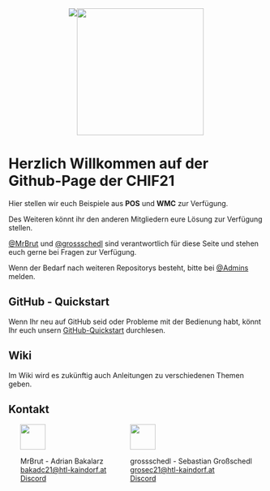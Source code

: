<!-- This is the README for our CHIF21 GitHub Organisation-->
<div style="width: 100%; display: flex; justify-content: center;">
    <img src="https://htl-kaindorf.at/vertical.svg">
    <img src="https://htl-kaindorf.at/htblakaindorf_logo.svg" width="250">
</div>

# Herzlich Willkommen auf der Github-Page der CHIF21

Hier stellen wir euch Beispiele aus <strong>POS</strong> und <strong>WMC</strong> zur Verfügung.

Des Weiteren könnt ihr den anderen Mitgliedern eure Lösung zur Verfügung stellen.

[@MrBrut](https://github.com/MrBrut-glitch) und [@grossschedl](https://github.com/grossschedl) sind verantwortlich für diese Seite und stehen euch gerne bei Fragen zur Verfügung.

Wenn der Bedarf nach weiteren Repositorys besteht, bitte bei [@Admins](https://youtu.be/dQw4w9WgXcQ) melden.

## GitHub - Quickstart

Wenn Ihr neu auf GitHub seid oder Probleme mit der Bedienung habt, könnt Ihr euch unsern [GitHub-Quickstart](https://github.com/CHIF21/Quickstart) durchlesen.

## Wiki

Im Wiki wird es zukünftig auch Anleitungen zu verschiedenen Themen geben.

## Kontakt
<div style="display: flex; justify-content: space-evenly;">
<div id="adrian">
<img src="https://avatars.githubusercontent.com/u/80398743?s=120&v=4" width="50">

MrBrut - Adrian Bakalarz  
<a href="">bakadc21@htl-kaindorf.at</a>
<br>
<a href="https://discordapp.com/users/719610022937493566">Discord</a>
</div>

<br>

<div id="sebastian">
<img src="https://avatars.githubusercontent.com/u/96838657?s=96&v=4" width="50">

grossschedl - Sebastian Großschedl  
<a href="">grosec21@htl-kaindorf.at</a>
<br>
<a href="https://discordapp.com/users/430640834870771714">Discord</a>
</div>
</div>
